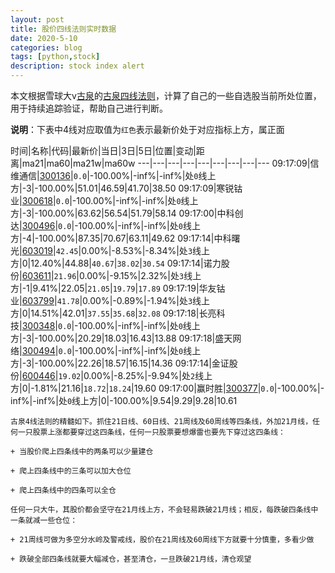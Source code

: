 ```yaml
---
layout: post
title: 股价四线法则实时数据
date: 2020-5-10
categories: blog
tags: [python,stock]
description: stock index alert
---
```



本文根据雪球大v[古泉](https://xueqiu.com/u/7148646888)的[古泉四线法则](https://xueqiu.com/7148646888/130498192)，计算了自己的一些自选股当前所处位置，用于持续追踪验证，帮助自己进行判断。

**说明**：下表中4线对应取值为`红色`表示最新价处于对应指标上方，属正面

时间|名称|代码|最新价|当日|3日|5日|位置|变动|距离|ma21|ma60|ma21w|ma60w
---|---|---|---|---|---|---|---|---
09:17:09|信维通信|[300136](https://xueqiu.com/S/SZ300136)|`0.0`|-100.00%|-inf%|-inf%|处`0`线上方|-3|-100.00%|51.01|46.59|41.70|38.50
09:17:09|寒锐钴业|[300618](https://xueqiu.com/S/SZ300618)|`0.0`|-100.00%|-inf%|-inf%|处`0`线上方|-3|-100.00%|63.62|56.54|51.79|58.14
09:17:00|中科创达|[300496](https://xueqiu.com/S/SZ300496)|`0.0`|-100.00%|-inf%|-inf%|处`0`线上方|-4|-100.00%|87.35|70.67|63.11|49.62
09:17:14|中科曙光|[603019](https://xueqiu.com/S/SH603019)|`42.45`|0.00%|-8.53%|-8.34%|处`3`线上方|0|12.40%|44.88|`40.67`|`38.02`|`30.54`
09:17:14|诺力股份|[603611](https://xueqiu.com/S/SH603611)|`21.96`|0.00%|-9.15%|2.32%|处`3`线上方|-1|9.41%|22.05|`21.05`|`19.79`|`17.89`
09:17:19|华友钴业|[603799](https://xueqiu.com/S/SH603799)|`41.78`|0.00%|-0.89%|-1.94%|处`3`线上方|0|14.51%|42.01|`37.55`|`35.68`|`32.08`
09:17:18|长亮科技|[300348](https://xueqiu.com/S/SZ300348)|`0.0`|-100.00%|-inf%|-inf%|处`0`线上方|-3|-100.00%|20.29|18.03|16.43|13.88
09:17:18|盛天网络|[300494](https://xueqiu.com/S/SZ300494)|`0.0`|-100.00%|-inf%|-inf%|处`0`线上方|-3|-100.00%|22.26|18.57|16.15|14.36
09:17:14|金证股份|[600446](https://xueqiu.com/S/SH600446)|`19.02`|0.00%|-8.25%|-9.94%|处`2`线上方|0|-1.81%|21.16|`18.72`|`18.24`|19.60
09:17:00|赢时胜|[300377](https://xueqiu.com/S/SZ300377)|`0.0`|-100.00%|-inf%|-inf%|处`0`线上方|0|-100.00%|9.54|9.29|9.28|10.61

```
古泉4线法则的精髓如下。抓住21日线、60日线、21周线及60周线等四条线，外加21月线，任何一只股票上涨都要穿过这四条线，任何一只股票要想爆雷也要先下穿过这四条线：

+ 当股价爬上四条线中的两条可以少量建仓

+ 爬上四条线中的三条可以加大仓位

+ 爬上四条线中的四条可以全仓

任何一只大牛，其股价都会坚守在21月线上方，不会轻易跌破21月线；相反，每跌破四条线中一条就减一些仓位：

+ 21周线可做为多空分水岭及警戒线，股价在21周线及60周线下方就要十分慎重，多看少做

+ 跌破全部四条线就要大幅减仓，甚至清仓，一旦跌破21月线，清仓观望
```